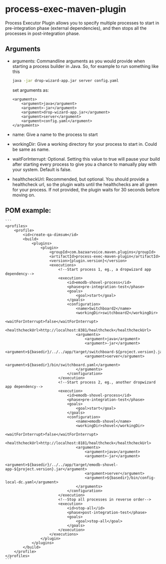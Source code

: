 process-exec-maven-plugin
========================

Process Executor Plugin allows you to specify multiple processes to start in pre-integration phase (external dependencies), and then stops all the processes in post-integration phase.

## Arguments
* arguments: Commandline arguments as you would provide when starting a process builder in Java. So, for example to run something like this
    ```bash
    java -jar drop-wizard-app.jar server config.yaml
    ```

    set arguments as:

    ```
    <arguments>
        <argument>java</argument>
        <argument>-jar</argument>
        <argument>drop-wizard-app.jar</argument>
        <argument>server</argument>
        <argument>config.yaml</argument>
    </arguments>
    ```
* name: Give a name to the process to start
* workingDir: Give a working directory for your process to start in. Could be same as name.
* waitForInterrupt: Optional. Setting this value to true will pause your build after starting every process to give you a chance to manually play with your system. Default is false.
* healthcheckUrl: Recommended, but optional. You should provide a healthcheck url, so the plugin waits until the healthchecks are all green for your process. If not provided, the plugin waits for 30 seconds before moving on.

## POM example:
    ```
    <profiles>
        <profile>
            <id>create-qa-dimsum</id>
            <build>
                <plugins>
                    <plugin>
                        <groupId>com.bazaarvoice.maven.plugins</groupId>
                        <artifactId>process-exec-maven-plugin</artifactId>
                        <version>{plugin.version}</version>
                        <executions>
                            <!--Start process 1, eg., a dropwizard app dependency-->
                            <execution>
                                <id>emodb-shovel-process</id>
                                <phase>pre-integration-test</phase>
                                <goals>
                                    <goal>start</goal>
                                </goals>
                                <configuration>
                                    <name>Switchboard2</name>
                                    <workingDir>switchboard2</workingDir>
                                    <waitForInterrupt>false</waitForInterrupt>
                                    <healthcheckUrl>http://localhost:8381/healthcheck</healthcheckUrl>
                                    <arguments>
                                        <argument>java</argument>
                                        <argument>-jar</argument>
                                        <argument>${basedir}/../../app/target/switchboard-${project.version}.jar</argument>
                                        <argument>server</argument>
                                        <argument>${basedir}/bin/switchboard.yaml</argument>
                                    </arguments>
                                </configuration>
                            </execution>
                            <!--Start process 2, eg., another dropwizard app dependency-->
                            <execution>
                                <id>emodb-shovel-process</id>
                                <phase>pre-integration-test</phase>
                                <goals>
                                    <goal>start</goal>
                                </goals>
                                <configuration>
                                    <name>emodb-shovel</name>
                                    <workingDir>shovel</workingDir>
                                    <waitForInterrupt>false</waitForInterrupt>
                                    <healthcheckUrl>http://localhost:8181/healthcheck</healthcheckUrl>
                                    <arguments>
                                        <argument>java</argument>
                                        <argument>-jar</argument>
                                        <argument>${basedir}/../../app/target/emodb-shovel-app-${project.version}.jar</argument>
                                        <argument>server</argument>
                                        <argument>${basedir}/bin/config-local-dc.yaml</argument>
                                    </arguments>
                                </configuration>
                            </execution>
                            <!--Stop all processes in reverse order-->
                            <execution>
                                <id>stop-all</id>
                                <phase>post-integration-test</phase>
                                <goals>
                                    <goal>stop-all</goal>
                                </goals>
                            </execution>
                        </executions>
                    </plugin>
                </plugins>
            </build>
        </profile>
    </profiles>
    ```

